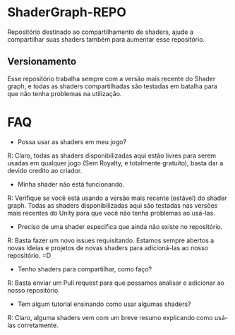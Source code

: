 # ShaderGraph-REPO

Repositório destinado ao compartilhamento de shaders, ajude a compartilhar suas shaders também para aumentar esse repositório.
## Versionamento
Esse repositório trabalha sempre com a versão mais recente do Shader graph, e todas as shaders compartilhadas são testadas em batalha para que não tenha problemas na utilização.

# FAQ

* Possa usar as shaders em meu jogo?

R: Claro, todas as shaders disponibilizadas aqui estão livres para serem usadas em qualquer jogo (Sem Royalty, e totalmente gratuito), basta dar a devido credito ao criador.

* Minha shader não está funcionando.

R: Verifique se você está usando a versão mais recente (estável) do shader graph. Todas as shaders disponibilizadas aqui são testadas nas versões mais recentes do Unity para que você não tenha problemas ao usá-las.

* Preciso de uma shader especifica que ainda não existe no repositório.

R: Basta fazer um novo issues requisitando. Estamos sempre abertos a novas ideias e projetos de novas shaders para adicioná-las ao nosso repositório. =D

* Tenho shaders para compartilhar, como faço?

R: Basta enviar um Pull request para que possamos analisar e adicionar ao nosso repositório.

* Tem algum tutorial ensinando como usar algumas shaders?

R: Claro, alguma shaders vem com um breve resumo explicando como usá-las corretamente.

